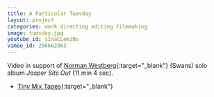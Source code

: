 ```yaml
---
title: A Particular Tuesday
layout: project
categories: work directing editing filmmaking
image: tuesday.jpg
youtube_id: sInaCLemJNs
vimeo_id: 206662963
---
```


Video in support of [Norman Westberg][nw]{:target="_blank"} (Swans) solo album
_Jasper Sits Out_ (11 min 4 sec).

- [Tiny Mix Tapes](http://www.tinymixtapes.com/news/room40-reissues-norman-westbergs-jasper-sits-out-premieres-clip-particular-tuesday){:target="_blank"}

[nw]: http://normanwestberg.com/

